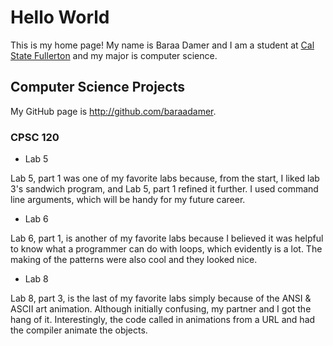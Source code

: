 # Hello World

This is my home page! My name is Baraa Damer and I am a student at [Cal State Fullerton](http://www.fullerton.edu/) and my major is computer science.

## Computer Science Projects

My GitHub page is http://github.com/baraadamer.

### CPSC 120

* Lab 5

Lab 5, part 1 was one of my favorite labs because, from the start, I liked lab 3's sandwich program, and Lab 5, part 1 refined it further. I used command line arguments, which will be handy for my future career.

* Lab 6

Lab 6, part 1, is another of my favorite labs because I believed it was helpful to know what a programmer can do with loops, which evidently is a lot. The making of the patterns were also cool and they looked nice.

* Lab 8

Lab 8, part 3, is the last of my favorite labs simply because of the ANSI & ASCII art animation. Although initially confusing, my partner and I got the hang of it. Interestingly, the code called in animations from a URL and had the compiler animate the objects.
